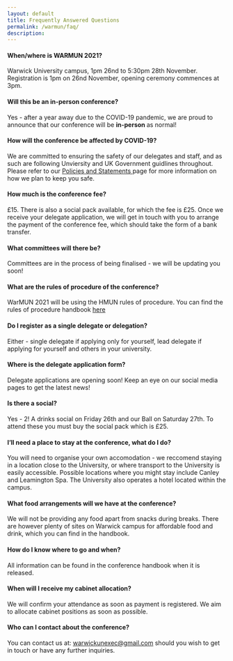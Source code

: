 ```yaml
---
layout: default
title: Frequently Answered Questions
permalink: /warmun/faq/
description:
---
```


#### When/where is WARMUN 2021?
Warwick University campus, 1pm 26nd to 5:30pm 28th November. Registration is 1pm on 26nd November, opening ceremony commences at 3pm.

#### Will this be an in-person conference?
Yes - after a year away due to the COVID-19 pandemic, we are proud to announce that our conference will be <b> in-person </b> as normal!

#### How will the conference be affected by COVID-19?
We are committed to ensuring the safety of our delegates and staff, and as such are following Unviersity and UK Government guidlines throughout. Please refer to our <a href="http://warwickun.org/warmun/policies"> Policies and Statements </a> page for more information on how we plan to keep you safe.

#### How much is the conference fee?
£15. There is also a social pack available, for which the fee is £25.
Once we receive your delegate application, we will get in touch with you to arrange the payment of the conference fee, which should take the form of a bank transfer.

#### What committees will there be?
Committees are in the process of being finalised - we will be updating you soon!

#### What are the rules of procedure of the conference?
WarMUN 2021 will be using the HMUN rules of procedure. You can find the rules of procedure handbook <a href="https://www.yumpu.com/en/document/read/22180426/hmun-rules-of-procedure-harvard-model-united-nations"> here </a>

#### Do I register as a single delegate or delegation?
Either - single delegate if applying only for yourself, lead delegate if applying for yourself and others in your university. 

#### Where is the delegate application form?
Delegate applications are opening soon! Keep an eye on our social media pages to get the latest news!

#### Is there a social?
Yes - 2! A drinks social on Friday 26th and our Ball on Saturday 27th. To attend these you must buy the social pack which is £25.

#### I’ll need a place to stay at the conference, what do I do?
You will need to organise your own accomodation - we reccomend staying in a location close to the University, or where transport to the University is easily accessible. Possible locations where you might stay include Canley and Leamington Spa. The University also operates a hotel located within the campus.

#### What food arrangements will we have at the conference?
We will not be providing any food apart from snacks during breaks. There are however plenty of sites on Warwick campus for affordable food and drink, which you can find in the handbook.

#### How do I know where to go and when?
All information can be found in the conference handbook when it is released.

#### When will I receive my cabinet allocation?
We will confirm your attendance as soon as payment is registered. We aim to allocate cabinet positions as soon as possible.

#### Who can I contact about the conference?
You can contact us at: warwickunexec@gmail.com should you wish to get in touch or have any further inquiries.
